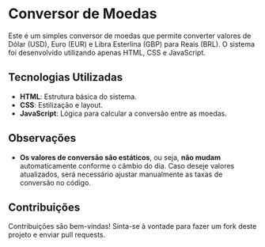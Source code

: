# Conversor de Moedas

Este é um simples conversor de moedas que permite converter valores de Dólar (USD), Euro (EUR) e Libra Esterlina (GBP) para Reais (BRL). O sistema foi desenvolvido utilizando apenas HTML, CSS e JavaScript.

## Tecnologias Utilizadas

- **HTML**: Estrutura básica do sistema.
- **CSS**: Estilização e layout.
- **JavaScript**: Lógica para calcular a conversão entre as moedas.

## Observações

- **Os valores de conversão são estáticos**, ou seja, **não mudam** automaticamente conforme o câmbio do dia. Caso deseje valores atualizados, será necessário ajustar manualmente as taxas de conversão no código.

## Contribuições

Contribuições são bem-vindas! Sinta-se à vontade para fazer um fork deste projeto e enviar pull requests.
